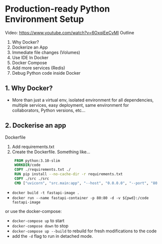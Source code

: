 # Production-ready Python Environment Setup
Video: https://www.youtube.com/watch?v=6OxqiEeCvMI
Outline
1. Why Docker?
2. Dockerize an App
3. Immediate file changes (Volumes)
4. Use IDE In Docker
5. Docker Compose
6. Add more services (Redis)
7. Debug Python code inside Docker


## 1. Why Docker?
- More than just a virtual env, isolated environment for all dependencies, multiple
services, easy deployment, same environment for collaborators, Python versions, etc...

## 2. Dockerise an app
Dockerfile

1. Add requirements.txt
2. Create the Dockerfile. Something like...
   ```Dockerfile
    FROM python:3.10-slim
    WORKDIR/code
    COPY ./requirements.txt ./
    RUN pip install --no-cache-dir -r requirements.txt
    COPY ./src ./src
    CMD ["uvicorn", "src.main:app", "--host", "0.0.0.0", "--port", "80", "--reload"]
   ```
   


- `docker build -t fastapi-image .`
- `docker run --name fastapi-container -p 80:80 -d -v ${pwd}:/code fastapi-image`

or use the docker-compose:
- `docker-compose up` to start
- `docker-compose down` to stop
- `docker-compose up --build` to rebuild for fresh modifications to the code
- add the `-d` flag to run in detached mode.
